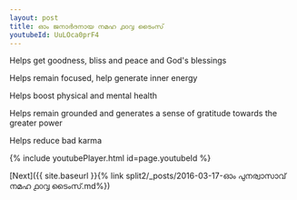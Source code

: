 ```yaml
---
layout: post
title: ഓം ജനാർദനായ നമഹ ൧൦൮ ടൈംസ്
youtubeId: UuLOca0prF4
---
```

 
 
Helps get goodness, bliss and peace and God's blessings
 
Helps remain focused, help generate inner energy 
 
Helps boost physical and mental health 
 
Helps remain grounded and generates a sense of gratitude towards the greater power 
 
Helps reduce bad karma
 
 
 
 


{% include youtubePlayer.html id=page.youtubeId %}
 
[Next]({{ site.baseurl }}{% link  split2/_posts/2016-03-17-ഓം പുനര്വാസാവ് നമഹ ൧൦൮ ടൈംസ്.md%})
 
